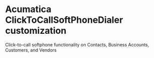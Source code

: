 # Acumatica ClickToCallSoftPhoneDialer customization
Click-to-call softphone functionality on Contacts, Business Accounts, Customers, and Vendors
